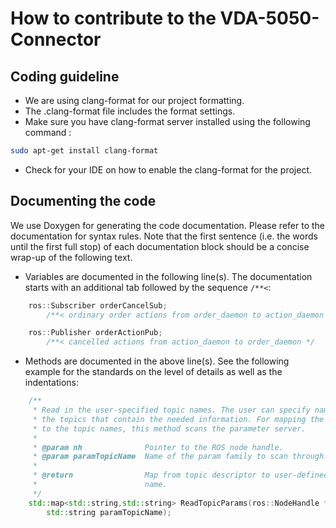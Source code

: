 # How to contribute to the VDA-5050-Connector

## Coding guideline

* We are using clang-format for our project formatting.
* The .clang-format file includes the format settings.
* Make sure you have clang-format server installed using the following command :

```bash
sudo apt-get install clang-format
```

* Check for your IDE on how to enable the clang-format for the project.

## Documenting the code

We use Doxygen for generating the code documentation. Please refer to the documentation for syntax rules. Note that the first sentence (i.e. the words until the first full stop) of each documentation block should be a concise wrap-up of the following text.

* Variables are documented in the following line(s). The documentation starts with an additional tab followed by the sequence `/**<`:

```C++
    ros::Subscriber orderCancelSub;
        /**< ordinary order actions from order_daemon to action_daemon */

    ros::Publisher orderActionPub;
        /**< cancelled actions from action_daemon to order_daemon */
```

* Methods are documented in the above line(s). See the following example for the standards on the level of details as well as the indentations:

```C++
    /**
     * Read in the user-specified topic names. The user can specify names for
     * the topics that contain the needed information. For mapping the contents
     * to the topic names, this method scans the parameter server.
     * 
     * @param nh              Pointer to the ROS node handle.
     * @param paramTopicName  Name of the param family to scan through.
     * 
     * @return                Map from topic descriptor to user-defined topic
     *                        name.
     */
    std::map<std::string,std::string> ReadTopicParams(ros::NodeHandle *nh,
        std::string paramTopicName);
```
